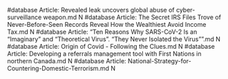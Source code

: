 #database
Article: Revealed leak uncovers global abuse of cyber-surveillance weapon.md N
#database
Article: The Secret IRS Files Trove of Never-Before-Seen Records Reveal How the Wealthiest Avoid Income Tax.md N
#database
Article: “Ten Reasons Why SARS-CoV-2 Is an “Imaginary” and “Theoretical Virus”. “They Never Isolated the Virus””.md N
#database
Article: Origin of Covid - Following the Clues.md N
#database
Article: Developing a referrals management tool with First Nations in northern Canada.md N
#database
Article: National-Strategy-for-Countering-Domestic-Terrorism.md N
